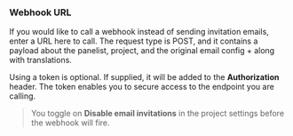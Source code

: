 ### Webhook URL
If you would like to call a webhook instead of sending invitation emails, enter a URL here to call. The request type is POST, and it contains a payload about the panelist, project, and the original email config + along with translations.

Using a token is optional. If supplied, it will be added to the **Authorization** header. The token enables you to secure access to the endpoint you are calling.

> You toggle on **Disable email invitations** in the project settings before the webhook will fire.


